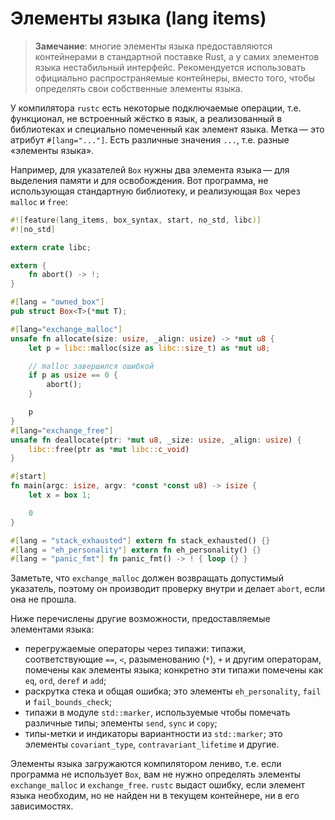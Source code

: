# Элементы языка (lang items)

> **Замечание**: многие элементы языка предоставляются контейнерами в
> стандартной поставке Rust, а у самих элементов языка нестабильный
> интерфейс. Рекомендуется использовать официально распространяемые контейнеры,
> вместо того, чтобы определять свои собственные элементы языка.

У компилятора `rustc` есть некоторые подключаемые операции, т.е. функционал, не
встроенный жёстко в язык, а реализованный в библиотеках и специально помеченный
как элемент языка. Метка — это атрибут `#[lang="..."]`. Есть различные значения
`...`, т.е.  разные «элементы языка».

Например, для указателей `Box` нужны два элемента языка — для выделения памяти и
для освобождения. Вот программа, не использующая стандартную библиотеку, и
реализующая `Box` через `malloc` и `free`:

```rust
#![feature(lang_items, box_syntax, start, no_std, libc)]
#![no_std]

extern crate libc;

extern {
    fn abort() -> !;
}

#[lang = "owned_box"]
pub struct Box<T>(*mut T);

#[lang="exchange_malloc"]
unsafe fn allocate(size: usize, _align: usize) -> *mut u8 {
    let p = libc::malloc(size as libc::size_t) as *mut u8;

    // malloc завершился ошибкой
    if p as usize == 0 {
        abort();
    }

    p
}
#[lang="exchange_free"]
unsafe fn deallocate(ptr: *mut u8, _size: usize, _align: usize) {
    libc::free(ptr as *mut libc::c_void)
}

#[start]
fn main(argc: isize, argv: *const *const u8) -> isize {
    let x = box 1;

    0
}

#[lang = "stack_exhausted"] extern fn stack_exhausted() {}
#[lang = "eh_personality"] extern fn eh_personality() {}
#[lang = "panic_fmt"] fn panic_fmt() -> ! { loop {} }
```

Заметьте, что `exchange_malloc` должен возвращать допустимый указатель, поэтому
он производит проверку внутри и делает `abort`, если она не прошла.

Ниже перечислены другие возможности, предоставляемые элементами языка:

- перегружаемые операторы через типажи: типажи, соответствующие `==`, `<`,
  разыменованию (`*`), `+` и другим операторам, помечены как элементы языка;
  конкретно эти типажи помечены как `eq`, `ord`, `deref` и `add`;
- раскрутка стека и общая ошибка; это элементы `eh_personality`, `fail` и
  `fail_bounds_check`;
- типажи в модуле `std::marker`, используемые чтобы помечать различные типы;
  элементы `send`, `sync` и `copy`;
- типы-метки и индикаторы вариантности из `std::marker`; это элементы
  `covariant_type`, `contravariant_lifetime` и другие.

Элементы языка загружаются компилятором лениво, т.е. если программа не
использует `Box`, вам не нужно определять элементы `exchange_malloc` и
`exchange_free`. `rustc` выдаст ошибку, если элемент языка необходим, но не
найден ни в текущем контейнере, ни в его зависимостях.
